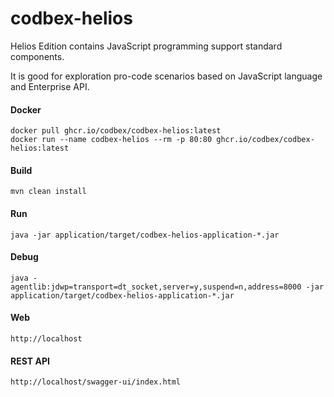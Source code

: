 # codbex-helios

Helios Edition contains JavaScript programming support standard components.

It is good for exploration pro-code scenarios based on JavaScript language and Enterprise API.

#### Docker

```
docker pull ghcr.io/codbex/codbex-helios:latest
docker run --name codbex-helios --rm -p 80:80 ghcr.io/codbex/codbex-helios:latest
```

#### Build

```
mvn clean install
```
	
#### Run

```
java -jar application/target/codbex-helios-application-*.jar
```

#### Debug

```
java -agentlib:jdwp=transport=dt_socket,server=y,suspend=n,address=8000 -jar application/target/codbex-helios-application-*.jar
```
	
#### Web

```
http://localhost
```

#### REST API

```
http://localhost/swagger-ui/index.html
```

